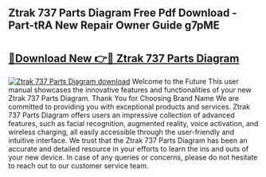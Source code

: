 ## Ztrak 737 Parts Diagram Free Pdf Download - Part-tRA New Repair Owner Guide g7pME

# <h2><a href="http://dfhl529.blite.top/?on=Ztrak+737+Parts+Diagram">🔗Download New 👉🔴 Ztrak 737 Parts Diagram</a></h2>

[![Ztrak 737 Parts Diagram download](https://i.imgur.com/lujVjoI.png)](http://dfhl529.blite.top/?on=Ztrak+737+Parts+Diagram)
Welcome to the Future This user manual showcases the innovative features and functionalities of your new Ztrak 737 Parts Diagram. Thank You for Choosing Brand Name We are committed to providing you with exceptional products and services. Ztrak 737 Parts Diagram offers users an impressive collection of advanced features, such as facial recognition, augmented reality, voice activation, and wireless charging, all easily accessible through the user-friendly and intuitive interface. We trust that the Ztrak 737 Parts Diagram has been an accurate and detailed resource in your efforts to learn the ins and outs of your new device. In case of any queries or concerns, please do not hesitate to reach out to our customer service team.
